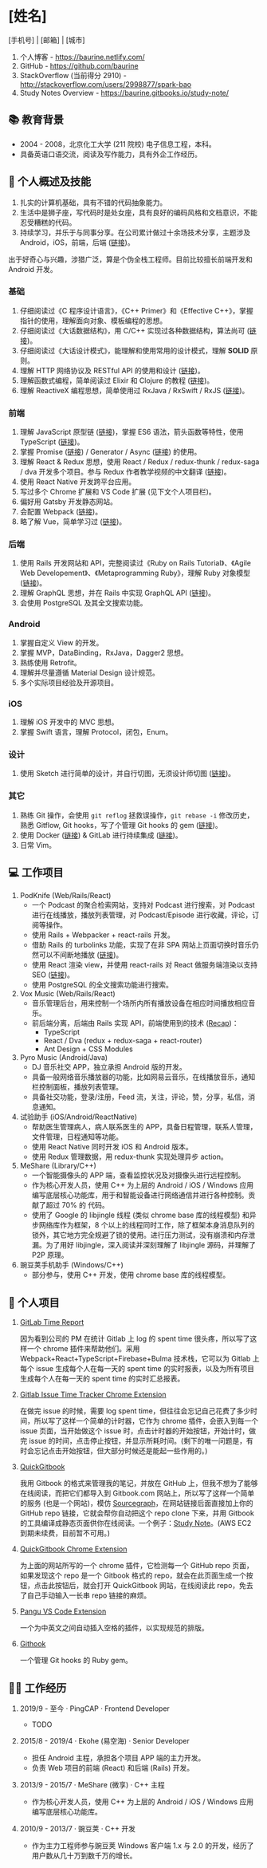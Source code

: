 # [姓名]

[手机号] | [邮箱] | [城市]

1. 个人博客 - <https://baurine.netlify.com/>
1. GitHub - <https://github.com/baurine>
1. StackOverflow (当前得分 2910) - <http://stackoverflow.com/users/2998877/spark-bao>
1. Study Notes Overview - <https://baurine.gitbooks.io/study-note/>

## 📚 教育背景

- 2004 - 2008，北京化工大学 (211 院校) 电子信息工程，本科。
- 具备英语口语交流，阅读及写作能力，具有外企工作经历。

## 🔨 个人概述及技能

1. 扎实的计算机基础，具有不错的代码抽象能力。
1. 生活中是狮子座，写代码时是处女座，具有良好的编码风格和文档意识，不能忍受糟糕的代码。
1. 持续学习，并乐于与同事分享。在公司累计做过十余场技术分享，主题涉及 Android，iOS，前端，后端 ([链接](https://github.com/baurine/cf-shares))。

出于好奇心与兴趣，涉猎广泛，算是个伪全栈工程师。目前比较擅长前端开发和 Android 开发。

### 基础

1. 仔细阅读过《C 程序设计语言》，《C++ Primer》和《Effective C++》，掌握指针的使用，理解面向对象、模板编程的思想。
1. 仔细阅读过《大话数据结构》，用 C/C++ 实现过各种数据结构，算法尚可 ([链接](https://github.com/baurine/leetcode))。
1. 仔细阅读过《大话设计模式》，能理解和使用常用的设计模式，理解 **SOLID** 原则。
1. 理解 HTTP 网络协议及 RESTful API 的使用和设计 ([链接](https://baurine.gitbooks.io/study-note/web/web-misc.html))。
1. 理解函数式编程，简单阅读过 Elixir 和 Clojure 的教程 ([链接](https://baurine.gitbooks.io/study-note/web/functional-programming-note.html))。
1. 理解 ReactiveX 编程思想，简单使用过 RxJava / RxSwift / RxJS ([链接](https://github.com/baurine/rxjava-study/blob/master/note/rxjava-1.x-note.md))。

### 前端

1. 理解 JavaScript 原型链 ([链接](https://github.com/baurine/js-study/blob/master/notes/prototype.md))，掌握 ES6 语法，箭头函数等特性，使用 TypeScript ([链接](https://github.com/baurine/js-study/blob/master/notes/typescript-note.md))。
1. 掌握 Promise ([链接](https://github.com/baurine/js-study/blob/master/notes/promise.md)) / Generator / Async ([链接](https://github.com/baurine/js-study/blob/master/notes/generator.md)) 的使用。
1. 理解 React & Redux 思想，使用 React / Redux / redux-thunk / redux-saga / dva 开发多个项目。参与 Redux 作者教学视频的中文翻译 ([链接](https://github.com/Mr-Wiredancer/getting-started-with-redux))。
1. 使用 React Native 开发跨平台应用。
1. 写过多个 Chrome 扩展和 VS Code 扩展 (见下文个人项目栏)。
1. 偏好用 Gatsby 开发静态网站。
1. 会配置 Webpack ([链接](https://github.com/baurine/js-study/blob/master/notes/webpack4-note.md))。
1. 略了解 Vue，简单学习过 ([链接](https://github.com/baurine/vue-study))。

### 后端

1. 使用 Rails 开发网站和 API，完整阅读过《Ruby on Rails Tutorial》、《Agile Web Developement》、《Metaprogramming Ruby》，理解 Ruby 对象模型 ([链接](https://github.com/baurine/rails-study))。
1. 理解 GraphQL 思想，并在 Rails 中实现 GraphQL API ([链接](https://github.com/baurine/graphql-study))。
1. 会使用 PostgreSQL 及其全文搜索功能。

### Android

1. 掌握自定义 View 的开发。
1. 掌握 MVP，DataBinding，RxJava，Dagger2 思想。
1. 熟练使用 Retrofit。
1. 理解并尽量遵循 Material Design 设计规范。
1. 多个实际项目经验及开源项目。

### iOS

1. 理解 iOS 开发中的 MVC 思想。
1. 掌握 Swift 语言，理解 Protocol，闭包，Enum。

### 设计

1. 使用 Sketch 进行简单的设计，并自行切图，无须设计师切图 ([链接](https://github.com/baurine/jing-sketch-xcode))。

### 其它

1. 熟练 Git 操作，会使用 `git reflog` 拯救误操作，`git rebase -i` 修改历史，熟悉 Gitflow, Git hooks，写了个管理 Git hooks 的 gem ([链接](https://github.com/baurine/githook))。
1. 使用 Docker ([链接](https://github.com/baurine/study-note/blob/master/dev-ops/docker-note.md)) & GitLab 进行持续集成 ([链接](https://github.com/baurine/study-note/blob/master/dev-ops/gitlab-ci-note.md))。
1. 日常 Vim。

## 💻 工作项目

1. PodKnife (Web/Rails/React)
   - 一个 Podcast 的聚合检索网站，支持对 Podcast 进行搜索，对 Podcast 进行在线播放，播放列表管理，对 Podcast/Episode 进行收藏，评论，订阅等操作。
   - 使用 Rails + Webpacker + react-rails 开发。
   - 借助 Rails 的 turbolinks 功能，实现了在非 SPA 网站上页面切换时音乐仍然可以不间断地播放 ([链接](http://baurine.github.io/2018/10/02/uninterrupted-audio-player-turbolinks.html))。
   - 使用 React 渲染 view，并使用 react-rails 对 React 做服务端渲染以支持 SEO ([链接](http://baurine.github.io/2018/04/22/reac-in-rails-practice.html))。
   - 使用 PostgreSQL 的全文搜索功能进行搜索。
1. Vox Music (Web/Rails/React)
   - 音乐管理后台，用来控制一个场所内所有播放设备在相应时间播放相应音乐。
   - 前后端分离，后端由 Rails 实现 API，前端使用到的技术 ([Recap](https://cf-vox-recap.netlify.com/#0))：
     - TypeScript
     - React / Dva (redux + redux-saga + react-router)
     - Ant Design + CSS Modules
1. Pyro Music (Android/Java)
   - DJ 音乐社交 APP，独立承担 Android 版的开发。
   - 具备一般网络音乐播放器的功能，比如网易云音乐，在线播放音乐，通知栏控制面板，播放列表管理。
   - 具备社交功能，登录/注册，Feed 流，关注，评论，赞，分享，私信，消息通知。
1. 试验助手 (iOS/Android/ReactNative)
   - 帮助医生管理病人，病人联系医生的 APP，具备日程管理，联系人管理，文件管理，日程通知等功能。
   - 使用 React Native 同时开发 iOS 和 Android 版本。
   - 使用 Redux 管理数据，用 redux-thunk 实现处理异步 action。
1. MeShare (Library/C++)
   - 一个智能摄像头的 APP 端，查看监控状况及对摄像头进行远程控制。
   - 作为核心开发人员，使用 C++ 为上层的 Android / iOS / Windows 应用编写底层核心功能库，用于和智能设备进行网络通信并进行各种控制。贡献了超过 70% 的 代码。
   - 使用了 Google 的 libjingle 线程 (类似 chrome base 库的线程模型) 和异步网络库作为框架，8 个以上的线程同时工作，除了框架本身消息队列的锁外，其它地方完全规避了锁的使用。进行压力测试，没有崩溃和内存泄漏。为了用好 libjingle，深入阅读并深刻理解了 libjingle 源码，并理解了 P2P 原理。
1. 豌豆荚手机助手 (Windows/C++)
   - 部分参与，使用 C++ 开发，使用 chrome base 库的线程模型。

## 🐒 个人项目

1. [GitLab Time Report](https://github.com/baurine/gitlab-time-report)

   因为看到公司的 PM 在统计 Gitlab 上 log 的 spent time 很头疼，所以写了这样一个 chrome 插件来帮助他们。采用 Webpack+React+TypeScript+Firebase+Bulma 技术栈，它可以为 Gitlab 上每个 issue 生成每个人在每一天的 spent time 的实时报表，以及为所有项目生成每个人在每一天的 spent time 的实时汇总报表。

1. [Gitlab Issue Time Tracker Chrome Extension](https://github.com/baurine/gitlab-issue-time-tracker-ext)

   在做完 issue 的时候，需要 log spent time，但往往会忘记自己花费了多少时间，所以写了这样一个简单的计时器，它作为 chrome 插件，会嵌入到每一个 issue 页面，当开始做这个 issue 时，点击计时器的开始按钮，开始计时，做完 issue 的时间，点击停止按钮，并显示所耗时间。(剩下的唯一问题是，有时会忘记点击开始按钮，但大部分时候还是能起一些作用的。)

1. [QuickGitbook](https://github.com/baurine/quick-gitbook)

   我用 Gitbook 的格式来管理我的笔记，并放在 GitHub 上，但我不想为了能够在线阅读，而把它们都导入到 Gitbook.com 网站上，所以写了这样一个简单的服务 (也是一个网站)，模仿 [Sourcegraph](https://sourcegraph.com/github.com/baurine/quick-gitbook)，在网站链接后面直接加上你的 GitHub repo 链接，它就会帮你自动把这个 repo clone 下来，并用 Gitbook 的工具编译成静态页面供你在线阅读。一个例子：[Study Note](http://quickgitbook.com/baurine/study-note)。(AWS EC2 到期未续费，目前暂不可用。)

1. [QuickGitbook Chrome Extension](https://github.com/baurine/quick-gitbook-chrome-extension)

   为上面的网站所写的一个 chrome 插件，它检测每一个 GitHub repo 页面，如果发现这个 repo 是一个 Gitbook 格式的 repo，就会在此页面生成一个按钮，点击此按钮后，就会打开 QuickGitbook 网站，在线阅读此 repo，免去了自己手动输入一长串 repo 链接的麻烦。

1. [Pangu VS Code Extension](https://github.com/baurine/vscode-pangu)

   一个为中英文之间自动插入空格的插件，以实现规范的排版。

1. [Githook](https://github.com/baurine/githook)

   一个管理 Git hooks 的 Ruby gem。

## 👨‍💻 工作经历

1. 2019/9 - 至今 · PingCAP · Frontend Developer

   - TODO

1. 2015/8 - 2019/4 · Ekohe (易空海) · Senior Developer

   - 担任 Android 主程，承担各个项目 APP 端的主力开发。
   - 负责 Web 项目的前端 (React) 和后端 (Rails) 开发。

1. 2013/9 - 2015/7 · MeShare (微享) · C++ 主程

   - 作为核心开发人员，使用 C++ 为上层的 Android / iOS / Windows 应用编写底层核心功能库。

1. 2010/9 - 2013/7 · 豌豆荚 · C++ 开发
   - 作为主力工程师参与豌豆荚 Windows 客户端 1.x 与 2.0 的开发，经历了用户数从几十万到数千万的增长。
